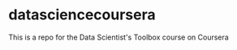 datasciencecoursera
===================

This is a repo for the Data Scientist's Toolbox course on Coursera
